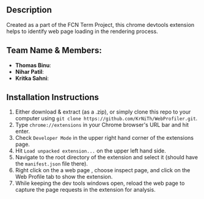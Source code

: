 ## Description
Created as a part of the FCN Term Project, this chrome devtools extension helps to identify web page loading in the rendering process.

## Team Name & Members:
* __Thomas Binu__:
* __Nihar Patil__:
* __Kritka Sahni__:

## Installation Instructions
1) Either download & extract (as a .zip), or simply clone this repo to your computer using `git clone https://github.com/KrNiTh/WebProfiler.git`.
2) Type `chrome://extensions` in your Chrome browser's URL bar and hit enter.
3) Check `Developer Mode` in the upper right hand corner of the extensions page.
4) Hit `Load unpacked extension...` on the upper left hand side.
5) Navigate to the root directory of the extension and select it (should have the `manifest.json` file there).
6) Right click on the a web page , choose inspect page, and click on the Web Profile tab to show the extension.
7) While keeping the dev tools windows open, reload the web page to capture the page requests in the extension for analysis.

